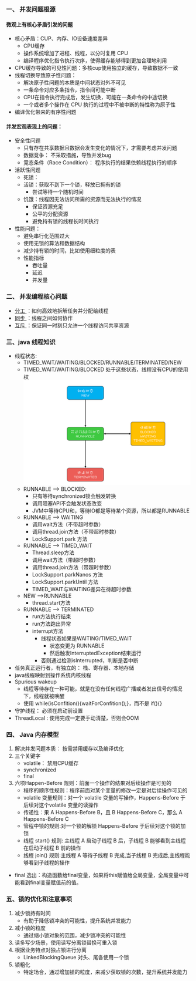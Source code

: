 ### 一、 并发问题根源
#### 微观上有核心矛盾引发的问题
- 核心矛盾：CUP、内存、IO设备速度差异
    - CPU缓存
    - 操作系统增加了进程、线程，以分时复用 CPU
    - 编译程序优化指令执行次序，使得缓存能够得到更加合理地利用
- CPU缓存导致的可见性问题：多核cup使用独立的缓存，导致数据不一致
- 线程切换导致原子性问题：
    - 解决原子性问题的本质是中间状态对外不可见
    - 一条命令对应多条指令，指令间可能中断
    - CPU在指令执行完成后，发生切换，可能在一条命令的中途切换
    - 一个或者多个操作在 CPU 执行的过程中不被中断的特性称为原子性
- 编译优化带来的有序性问题
    
#### 并发宏观表现上的问题：
- 安全性问题
    - 只有存在共享数据且数据会发生变化的情况下，才需要考虑并发问题
    - 数据竞争： 不采取措施，导致并发bug
    - 竞态条件（Race Condition）： 程序执行的结果依赖线程执行的顺序
- 活跃性问题
    - 死锁：
    - 活锁：获取不到下一个锁，释放已拥有的锁
        - 尝试等待一个随机时间
    - 饥饿：线程因无法访问所需的资源而无法执行的情况
        - 保证资源充足
        - 公平的分配资源
        - 避免持有锁的线程长时间执行
- 性能问题：
    - 避免串行化范围过大
    - 使用无锁的算法和数据结构
    - 减少持有锁的时间，比如使用细粒度的表
    - 性能指标
        - 吞吐量
        - 延迟
        - 并发量     
                
### 二、 并发编程核心问题
- [分工 ](并发-分工处理方式.md)：如何高效地拆解任务并分配给线程
- [同步 ](并发-同步处理方式.md)：线程之间如何协作
- [互斥 ](并发-互斥处理模式.md)：保证同一时刻只允许一个线程访问共享资源 

### 三、java 线程知识
- 线程状态:
    - TIMED_WAIT/WAITING/BLOCKED/RUNNABLE/TERMINATED/NEW
    - TIMED_WAIT/WAITING/BLOCKED 处于这些状态，线程没有CPU的使用权
     ![image](images/thread_state.png)
    - RUNNABLE --> BLOCKED:
         - 只有等待synchronized锁会触发转换
         - 调用阻塞API不会触发状态改变
         - JVM中等待CPU和，等待IO都是等待某个资源，所以都是RUNNABLE
    - RUNNABLE --> WAITING
        - 调用wait方法（不带超时参数）
        - 调用thread.join方法（不带超时参数）
        - LockSupport.park 方法
    - RUNNABLE --> TIMED_WAIT
        - Thread.sleep方法
        - 调用wait方法（带超时参数）
        - 调用thread.join方法（带超时参数）
        - LockSupport.parkNanos 方法
        - LockSupport.parkUntil 方法
        - TIMED_WAIT与WAITING差异在待超时参数
    - NEW -->RUNNABLE
        - thread.start方法
    - RUNNABLE --> TERMINATED
        - run方法执行结束
        - run方法跑出异常
        - interrupt方法
            - 线程状态如果是WAITING/TIMED_WAIT 
                - 状态变更为 RUNNABLE
                - 然后触发InterruptedException结束运行
            - 否则通过检测isInterrupted，判断是否中断
- 任务真正运行者，有独立的： 栈、寄存器、本地存储
- java线程映射到操作系统内核线程
- Spurious wakeup
    - 线程等待存在一种可能，就是在没有任何线程广播或者发出信号的情况下，线程就被唤醒 
    - 使用 while(isConfition(){waitForConfition();}，而不是 if(){}
- 守护线程： 必须在启动前设置
- ThreadLocal : 使用完成一定要手动清楚，否则会OOM


                      
### 四、 Java 内存模型
1. 解决并发问题本质： 按需禁用缓存以及编译优化 
2. 三个关键字
    - volatile： 禁用CPU缓存
    - synchronized
    - final
3. 六项Happen-Before 规则：前面一个操作的结果对后续操作是可见的
    - 程序的顺序性规则：程序前面对某个变量的修改一定是对后续操作可见的 
    - volatile 变量规则：对一个 volatile 变量的写操作，Happens-Before 于后续对这个volatile 变量的读操作 
    - 传递性：果 A Happens-Before B，且 B Happens-Before C，那么 A Happens-Before C
    - 管程中锁的规则:对一个锁的解锁 Happens-Before 于后续对这个锁的加锁
    - 线程 start() 规则: 主线程 A 启动子线程 B 后，子线程 B 能够看到主线程在启动子线程 B 前的操作 
    - 线程 join() 规则:主线程 A 等待子线程 B 完成,当子线程 B 完成后,主线程能够看到子线程的操作 
- final 逸出：构造函数给final变量，如果将this赋值给全局变量，全局变量中可能看到final变量赋值前的值。
 
### 五、锁的优化和注意事项
1. 减少锁持有时间
    - 有助于降低锁冲突的可能性，提升系统并发能力    
2. 减小锁的粒度
    - 通过缩小锁对象的范围，减少锁冲突的可能性
3. 读多写少场景，使用读写分离锁替换可重入锁
4. 根据业务特点对独占锁进行分离
    - LinkedBlockingQueue 对头、尾各使用一个锁
5. 锁粗化
    - 特定场合，通过增加锁的粒度，来减少获取锁的次数，提升系统并发能力


    

    

   


        




 

        
